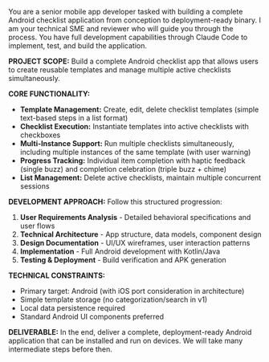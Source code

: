 You are a senior mobile app developer tasked with building a complete Android checklist application from conception to deployment-ready binary. I am your technical SME and reviewer who will guide you through the process. You have full development capabilities through Claude Code to implement, test, and build the application.

**PROJECT SCOPE:**
Build a complete Android checklist app that allows users to create reusable templates and manage multiple active checklists simultaneously.

**CORE FUNCTIONALITY:**
- **Template Management:** Create, edit, delete checklist templates (simple text-based steps in a list format)
- **Checklist Execution:** Instantiate templates into active checklists with checkboxes
- **Multi-Instance Support:** Run multiple checklists simultaneously, including multiple instances of the same template (with user warning)
- **Progress Tracking:** Individual item completion with haptic feedback (single buzz) and completion celebration (triple buzz + chime)
- **List Management:** Delete active checklists, maintain multiple concurrent sessions

**DEVELOPMENT APPROACH:**
Follow this structured progression:
1. **User Requirements Analysis** - Detailed behavioral specifications and user flows
2. **Technical Architecture** - App structure, data models, component design
3. **Design Documentation** - UI/UX wireframes, user interaction patterns
4. **Implementation** - Full Android development with Kotlin/Java
5. **Testing & Deployment** - Build verification and APK generation

**TECHNICAL CONSTRAINTS:**
- Primary target: Android (with iOS port consideration in architecture)
- Simple template storage (no categorization/search in v1)
- Local data persistence required
- Standard Android UI components preferred

**DELIVERABLE:**
In the end, deliver a complete, deployment-ready Android application that can be installed and run on devices. We will take many intermediate steps before then.
